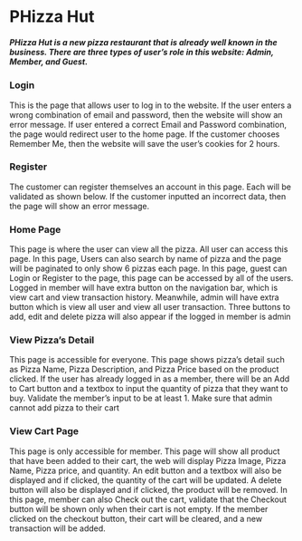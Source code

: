 <h1>PHizza Hut</h1>
<h5>PHizza Hut is a new pizza restaurant that is already well known in the business. 
There are three types of user’s role in this website: Admin, Member, and Guest. </h5>

<h3>Login</h3>
<p> This is the page that allows user to log in to the website. If the user enters a wrong combination of email and password, then the website will show an error message.
If user entered a correct Email and Password combination, the page would redirect user to the home page. If the customer chooses Remember Me, then the website will save the user’s cookies for 2 hours.</p>

<h3>Register</h3>
<p>The customer can register themselves an account in this page. Each will be validated as shown below. If the customer inputted an incorrect data, then the page will show an error message.</p>

<h3>Home Page</h3>
<p>This page is where the user can view all the pizza. All user can access this page. In this page, Users can also search by name of pizza and the page will be paginated to only show 6 pizzas each page. 
In this page, guest can Login or Register to the page, this page can be accessed by all of the users. Logged in member will have extra button on the navigation bar, which is view cart and view transaction history. Meanwhile, admin will have extra button which is view all user and view all user transaction. Three buttons to add, edit and delete pizza will also appear if the logged in member is admin
</p>

<h3>View Pizza’s Detail</h3>
<p>This page is accessible for everyone. This page shows pizza’s detail such as Pizza Name, Pizza Description, and Pizza Price based on the product clicked. If the user has already logged in as a member, there will be an Add to Cart button and a textbox to input the quantity of pizza that they want to buy. Validate the member’s input to be at least 1. Make sure that admin cannot add pizza to their cart</p>

<h3>View Cart Page</h3>
<p>This page is only accessible for member. This page will show all product that have been added to their cart, the web will display Pizza Image, Pizza Name, Pizza price, and quantity. An edit button and a textbox will also be displayed and if clicked, the quantity of the cart will be updated. A delete button will also be displayed and if clicked, the product will be removed. In this page, member can also Check out the cart, validate that the Checkout button will be shown only when their cart is not empty. If the member clicked on the checkout button, their cart will be cleared, and a new transaction will be added.</p>
